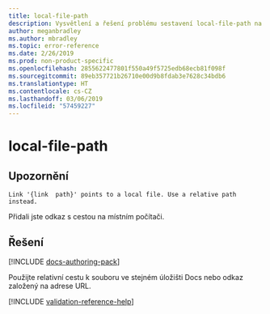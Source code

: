 ```yaml
---
title: local-file-path
description: Vysvětlení a řešení problému sestavení local-file-path na webu Docs
author: meganbradley
ms.author: mbradley
ms.topic: error-reference
ms.date: 2/26/2019
ms.prod: non-product-specific
ms.openlocfilehash: 2855622477801f550a49f5725edb68ecb81f098f
ms.sourcegitcommit: 89eb357721b26710e00d9b8fdab3e7628c34bdb6
ms.translationtype: HT
ms.contentlocale: cs-CZ
ms.lasthandoff: 03/06/2019
ms.locfileid: "57459227"
---
```

# <a name="local-file-path"></a>local-file-path

## <a name="warning"></a>Upozornění

`Link '{link  path}' points to a local file. Use a relative path instead.`

Přidali jste odkaz s cestou na místním počítači.

## <a name="resolution"></a>Řešení

[!INCLUDE [docs-authoring-pack](includes/docs-authoring-pack.md)]

Použijte relativní cestu k souboru ve stejném úložišti Docs nebo odkaz založený na adrese URL.

<!--make sure to add this file to your includes folder and verify the path-->
[!INCLUDE [validation-reference-help](includes/validation-reference-help.md)]
